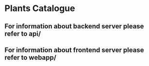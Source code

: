 # Plants Catalogue
## For information about backend server please refer to api/
## For information about frontend server please refer to webapp/
